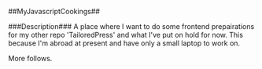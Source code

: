 ##MyJavascriptCookings##

###Description###
A place where I want to do some frontend prepairations for my other repo 'TailoredPress' and what I've put on hold for now.
This because I'm abroad at present and have only a small laptop to work on.

More follows.